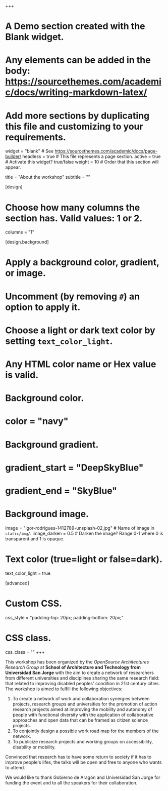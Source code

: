 +++
# A Demo section created with the Blank widget.
# Any elements can be added in the body: https://sourcethemes.com/academic/docs/writing-markdown-latex/
# Add more sections by duplicating this file and customizing to your requirements.

widget = "blank"  # See https://sourcethemes.com/academic/docs/page-builder/
headless = true  # This file represents a page section.
active = true  # Activate this widget? true/false
weight = 10  # Order that this section will appear.

title = "About the workshop"
subtitle = ""

[design]
  # Choose how many columns the section has. Valid values: 1 or 2.
  columns = "1"

[design.background]
  # Apply a background color, gradient, or image.
  #   Uncomment (by removing `#`) an option to apply it.
  #   Choose a light or dark text color by setting `text_color_light`.
  #   Any HTML color name or Hex value is valid.

  # Background color.
  # color = "navy"

  # Background gradient.
  # gradient_start = "DeepSkyBlue"
  # gradient_end = "SkyBlue"

  # Background image.
  image = "igor-rodrigues-1412789-unsplash-02.jpg"  # Name of image in `static/img/`.
  image_darken = 0.5  # Darken the image? Range 0-1 where 0 is transparent and 1 is opaque.

  # Text color (true=light or false=dark).
  text_color_light = true

[advanced]
 # Custom CSS.
 css_style = "padding-top: 20px; padding-bottom: 20px;"

 # CSS class.
 css_class = ""
+++

This workshop has been organized by the *OpenSource Architectures Research Group* at **School of Architecture and Technology from Universidad San Jorge** with the aim to create a network of researchers from different universities and disciplines sharing the same research field: that related to improving disabled peoples' condition in 21st century cities. The workshop is aimed to fulfill the following objectives:

1. To create a network of work and collaboration synergies between projects, research groups and universities for the promotion of action research projects aimed at improving the mobility and autonomy of people with functional diversity with the application of collaborative approaches and open data that can be framed as citizen science projects.
2. To conjointly design a possible work road map for the members of the network.
3. To publicize research projects and working groups on accessibility, disability or mobility.

Convinced that research has to have some return to society if it has to improve people's lifes, the talks will be open and free to anyone who wants to attend.

We would like to thank Gobierno de Aragón and Universidad San Jorge for funding the event and to all the speakers for their collaboration.



<div class="hr-light">
